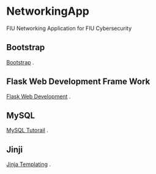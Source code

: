 # NetworkingApp
FIU Networking Application for FIU Cybersecurity 

## Bootstrap 

[Bootstrap](https://getbootstrap.com/) . 

## Flask Web Development Frame Work

[Flask Web Development](fdhttp://flask.pocoo.org/sfd) . 

## MySQL 

[MySQL Tutorail](http://www.mysqltutorial.org/python-mysql/) . 

## Jinji

[Jinja Templating](http://jinja.pocoo.org/) . 

